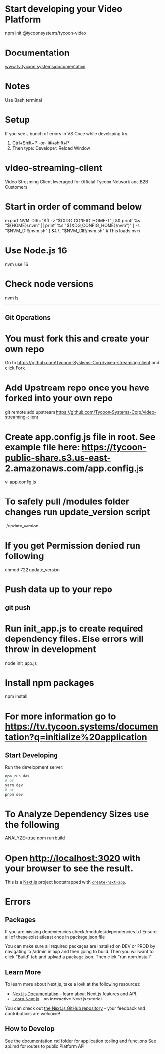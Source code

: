 # Start developing your Video Platform
npm init @tycoonsystems/tycoon-video

# Documentation
www.tv.tycoon.systems/documentation

# Notes
Use Bash terminal

# Setup
If you see a bunch of errors in VS Code while developing try:
1. Ctrl+Shift+P -or- ⌘+shift+P
2. Then type: Developer: Reload Window

# video-streaming-client
Video Streaming Client leveraged for Official Tycoon Network and B2B Customers

# Start in order of command below

export NVM_DIR="$([ -z "${XDG_CONFIG_HOME-}" ] && printf %s "${HOME}/.nvm" || printf %s "${XDG_CONFIG_HOME}/nvm")"
[ -s "$NVM_DIR/nvm.sh" ] && \. "$NVM_DIR/nvm.sh" # This loads nvm

# Use Node.js 16 
nvm use 16

# Check node versions
nvm ls

-------------
## Git Operations
# You must fork this and create your own repo
Go to https://github.com/Tycoon-Systems-Corp/video-streaming-client and click Fork

# Add Upstream repo once you have forked into your own repo
git remote add upstream https://github.com/Tycoon-Systems-Corp/video-streaming-client

# Create app.config.js file in root. See example file here: https://tycoon-public-share.s3.us-east-2.amazonaws.com/app.config.js
vi app.config.js

# To safely pull /modules folder changes run update_version script
./update_version

# If you get Permission denied run following
chmod 722 update_version

# Push data up to your repo
git push
-------------

# Run init_app.js to create required dependency files. Else errors will throw in development
node init_app.js

# Install npm packages
npm install

# For more information go to https://tv.tycoon.systems/documentation?q=initialize%20application

## Start Developing

Run the development server:

```bash
npm run dev
# or
yarn dev
# or
pnpm dev
```

# To Analyze Dependency Sizes use the following

ANALYZE=true npm run build

# Open [http://localhost:3020](http://localhost:3020) with your browser to see the result.

This is a [Next.js](https://nextjs.org/) project bootstrapped with [`create-next-app`](https://github.com/vercel/next.js/tree/canary/packages/create-next-app).

# Errors

## Packages

If you are missing dependencies check /modules/dependencies.txt
Ensure all of these exist atleast once in package.json file

You can make sure all required packages are installed on DEV or PROD by navigating to /admin in app and then going to build. Then you will want to click "Build" tab and upload a package.json. Then click "run npm install"

## Learn More

To learn more about Next.js, take a look at the following resources:

- [Next.js Documentation](https://nextjs.org/docs) - learn about Next.js features and API.
- [Learn Next.js](https://nextjs.org/learn) - an interactive Next.js tutorial.

You can check out [the Next.js GitHub repository](https://github.com/vercel/next.js/) - your feedback and contributions are welcome!

## How to Develop
See the documentation.md folder for application tooling and functions
See api.md for routes to public Platform API
